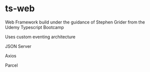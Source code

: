 # ts-web

Web Framework build under the guidance of Stephen Grider from the Udemy Typescript Bootcamp

Uses custom eventing architecture

JSON Server

Axios

Parcel
